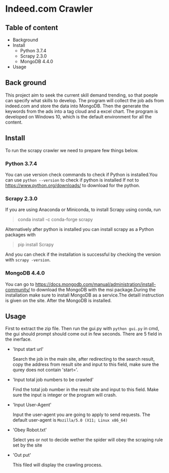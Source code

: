 # Indeed.com Crawler

## Table of content
* Background
* Install
  - Python 3.7.4
  - Scrapy 2.3.0
  - MongoDB 4.4.0
* Usage

## Back ground
This project aim to seek the current skill demand trending, so that poeple can specify what skills to develop. The program will
 collect the job ads from indeed.com and store the data into MongoDB. Then the generate the keywords from the ads into a tag cloud
 and a excel chart. The program is developed on Windows 10, which is the default environment for all the content. 

## Install
To run the scrapy crawler we need to prepare few things below.
### Python 3.7.4

  You can use version check commands to check if Python is installed.You can use `python --version` to check if python is installed
  If not to https://www.python.org/downloads/ to download for the python. 

### Scrapy 2.3.0
  If you are using Anaconda or Miniconda, to install Scrapy using conda, run
  >conda install -c conda-forge scrapy
  
  Alternatively after python is installed you can install scrapy as a Python packages with
  >pip install Scrapy
  
  And you can check if the installation is successful by checking the version with `scrapy -version`.

### MongoDB 4.4.0
  You can go to https://docs.mongodb.com/manual/administration/install-community/ to download the MongoDB with the msi package.During the installation make sure
  to install MongoDB as a service.The detaill instruction is given on the site. After the MongoDB is installed.
  
## Usage
  First to extract the zip file. Then run the gui.py with `python gui.py` in cmd, the gui should prompt should come out in few seconds. There are 5 field in the inerface.
  * 'Input start url'
  
    Search the job in the main site, after redirecting to the search result, copy the address from result site and input to this field, make sure the 
    qurey does not contain 'start='. 
  * 'Input total job numbers to be crawled'
  
    Find the total job number in the result site and input to this field. Make sure the input is integer or the program will crash.
  * 'Input User-Agent'
  
    Input the user-agent you are going to apply to send requests. The default user-agent is `Mozilla/5.0 (X11; Linux x86_64)`
  * 'Obey Robot.txt'
  
    Select yes or not to decide wether the spider will obey the scraping rule set by the site
  * 'Out put'
  
    This filed will display the crawling process.
